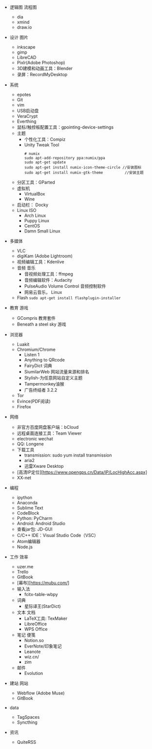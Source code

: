 + 逻辑图 流程图
	+ dia
	+ xmind
	+ draw.io
+ 设计 图片
	+ inkscape
	+ gimp
	+ LibreCAD
	+ Pixlr(Adobe Photoshop)
	+ 3D建模和动画工具：Blender
	+ 录屏：RecordMyDesktop
+ 系统
	+ epotes
	+ Git
	+ vim
	+ USB启动盘
	+ VeraCrypt
	+ Everthing
	+ 鼠标/触控板配置工具：gpointing-device-settings
	+ 主题
		+ 个性化工具：Compiz
		+ Unity Tweak Tool
			```
			# numix
			sudo apt-add-repository ppa:numix/ppa 
			sudo apt-get update 
			sudo apt-get install numix-icon-theme-circle //安装图标
			sudo apt-get install numix-gtk-theme          //安装主题
			```
	+ 分区工具：GParted
	+ 虚拟机
		+ VirtualBox
		+ Wine
	+ 启动栏： Docky
	+ Linux ISO
		+ Arch Linux
		+ Puppy Linux
		+ CentOS
		+ Damn Small Linux
+ 多媒体
	+ VLC
	+ digiKam (Adobe Lightroom)
	+ 视频编辑工具：Kdenlive
	+ 音频 音乐
		+ 音视频处理工具：ffmpeg
		+ 音频编辑软件：Audacity
		+ PulseAudio Volume Control 音频控制软件
		+ 网易云音乐， Linux
	+ Flash
		`sudo apt-get install flashplugin-installer`
+ 教育 游戏
	+ GCompris 教育套件
	+ Beneath a steel sky 游戏
+ 浏览器
	+ Luakit
	+ Chromium/Chrome
		- Listen 1
		- Anything to QRcode
		- FairyDict 词典
		- SiumilarWeb 网站流量来源和排名
		- Stylish-为任意网站自定义主题
		- Tampermonkey油猴
		- 广告终结者 3.2.2
	+ Tor
	+ Evince(PDF阅读)
	+ Firefox
+ 网络
	+ 非官方百度网盘客户端：bCloud
	+ 远程桌面连接工具：Team Viewer
	+ electronic wechat
	+ QQ: Longene
	+ 下载工具
		+ transmission:	sudo yum install transmission
		+ aria2
		+ 迅雷Xware Desktop
	+ [高清IP定位][https://www.opengps.cn/Data/IP/LocHighAcc.aspx]
	+ XX-net
+ 编程
	+ ipython
	+ Anaconda
	+ Sublime Text
	+ CodeBlock
	+ Python: PyCharm
	+ Android: Android Studio
	+ 查看jar包: JD-GUI
	+ C/C++ IDE：Visual Studio Code（VSC）
	+ Atom编辑器
	+ Node.js
	
+ 工作 效率
	+ uzer.me
	+ Trello
	+ GitBook
	+ [幕布][https://mubu.com/]
	+ 输入法
		+ fcitx-table-wbpy
	+ 词典
		+ 星际译王(StarDict)
	+ 文本 文档
		+ LaTeX工具: TexMaker
		+ LibreOffice
		+ WPS Office
	+ 笔记 便笺
		+ Notion.so
		+ EverNote/印象笔记
		+ Leanote
		+ wiz.cn/
		+ zim
	+ 邮件
		+ Evolution
+ 建站 网站
	+ Webflow (Adobe Muse)
	+ GitBook
+ data
	+ TagSpaces
	+ Syncthing
+ 资讯
	+ QuiteRSS

